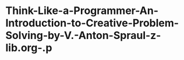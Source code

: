 # Think-Like-a-Programmer-An-Introduction-to-Creative-Problem-Solving-by-V.-Anton-Spraul-z-lib.org-.p